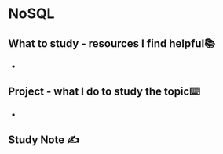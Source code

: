 # NoSQL

## What to study - resources I find helpful📚

- 

## Project  - what I do to study the topic⌨️

- 

## Study Note ✍️



